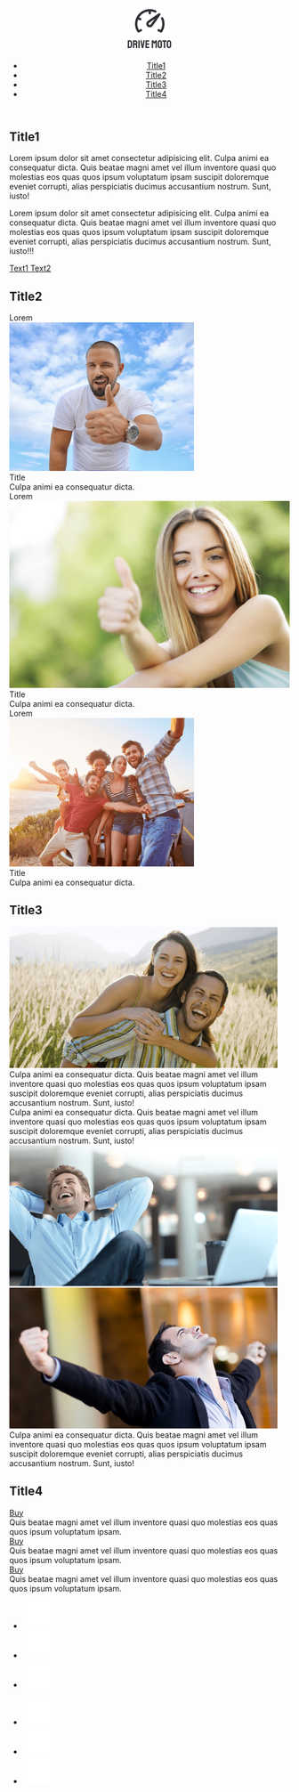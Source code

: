 <!DOCTYPE html>
<html lang="zxx">
<head>
   <meta charset="UTF-8">
   <meta http-equiv="X-UA-Compatible" content="IE=edge">
   <meta name="viewport" content="width=device-width, initial-scale=1.0">
   <link rel="stylesheet" href="css/style.css">
   <link rel="stylesheet" href="css/media.css">
   <title>Self 8</title>
</head>
<body>
   <div class="wrapper">
      <header class="header">
         <div class="container">
            <nav class="nav">
               <a class="logo">
                  <img src="img/logo.png" alt="some img">
               </a>
               <ul class="head_list">
                  <li class="head_item">
                     <a href="#Title1">
                        Title1
                  </a>
               </li>
                  <li class="head_item">
                     <a href="#Title2">
                        Title2
                  </a>
               </li>
                  <li class="head_item">
                     <a href="#Title3">
                        Title3
                  </a>
               </li>
                  <li class="head_item">
                     <a href="#Title4">
                        Title4
                  </a>
               </li>
               </ul>
            </nav>
         </div>
      </header>
      <main>
         <section id="Title1" class="page1">
            <div class="container">
               <div class="page1_body">
                  <div class="page1_content">
                     <h1 class="title title1">
                        Title1
                     </h1>
                     <div id="content1" class="text11">
                        <p class="text1">
                           Lorem ipsum dolor sit amet consectetur adipisicing elit. Culpa animi ea consequatur dicta. 
                           Quis beatae magni amet vel illum inventore quasi quo molestias eos quas quos ipsum voluptatum 
                           ipsam suscipit doloremque eveniet corrupti, alias perspiciatis ducimus accusantium nostrum. 
                           Sunt, iusto!
                        </p>
                     </div>
                     <div id="content2" class="text12 show">
                        <p class="text1">
                           Lorem ipsum dolor sit amet consectetur adipisicing elit. Culpa animi ea consequatur dicta. 
                           Quis beatae magni amet vel illum inventore quasi quo molestias eos quas quos ipsum voluptatum 
                           ipsam suscipit doloremque eveniet corrupti, alias perspiciatis ducimus accusantium nostrum. 
                           Sunt, iusto!!!
                        </p>
                     </div>
                     <div class="page1_links">
                        <a onclick="showText2()" href="#" class="text11">
                           Text1
                        </a>
                        <a onclick="showText1()" href="#" class="text11">
                           Text2
                        </a>
                     </div>
                  </div>
               </div>
            </div>
         </section>
         <section id="Title2" class="page0 page2">
            <div class="container">
               <div class="page2_body">
                  <h2 class="title title2 title3">
                     Title2
                  </h2>
                  <div class="page2_columns">
                     <div class="page2_items one">
                        <div class="page2_item">
                           <div class="item2_title">
                              Lorem
                           </div>
                           <div class="item2_img">
                              <img src="img/im1.png" alt="some img">
                           </div>
                           <div class="item2_text">
                              <div class="title21">
                                 Title
                              </div>
                              <div class="text21">
                                 Culpa animi ea consequatur dicta.
                              </div>
                           </div>
                        </div>
                        <div class="page2_item">
                           <div class="item2_title">
                              Lorem
                           </div>
                           <div class="item2_img">
                              <img src="img/im22.jpg" alt="some img">
                           </div>
                           <div class="item2_text">
                              <div class="title21">
                                 Title
                              </div>
                              <div class="text21">
                                 Culpa animi ea consequatur dicta.
                              </div>
                           </div>
                        </div>
                        <div class="page2_item">
                           <div class="item2_title">
                              Lorem
                           </div>
                           <div class="item2_img">
                              <img src="img/im3.png" alt="some img">
                           </div>
                           <div class="item2_text">
                              <div class="title21">
                                 Title
                              </div>
                              <div class="text21">
                                 Culpa animi ea consequatur dicta.
                              </div>
                           </div>
                        </div>
                     </div>
                  </div>
               </div>
            </div>
         </section>
         <section id="Title3" class="page0 page3">
            <div class="container">
               <div class="page3_body">
                  <h2 class="title title2 title31">
                     Title3
                  </h2>
                  <div class="page3_columns">
                     <div class="page3_items">
                        <div class="page3_item">
                           <div class="item3_img">
                              <img src="img/in21.png" alt="some img">
                           </div>
                           <div class="item3_text">
                              Culpa animi ea consequatur dicta. Quis beatae magni amet vel illum inventore 
                              quasi quo molestias eos quas quos ipsum voluptatum ipsam suscipit doloremque 
                              eveniet corrupti, alias perspiciatis ducimus accusantium nostrum. Sunt, iusto!
                           </div>
                        </div>
                        <div class="page3_item">
                           <div class="item3_text">
                              Culpa animi ea consequatur dicta. Quis beatae magni amet vel illum inventore 
                              quasi quo molestias eos quas quos ipsum voluptatum ipsam suscipit doloremque 
                              eveniet corrupti, alias perspiciatis ducimus accusantium nostrum. Sunt, iusto!
                           </div>
                           <div class="item3_img">
                              <img src="img/im22.png" alt="some img">
                           </div>
                        </div>
                        <div class="page3_item">
                           <div class="item3_img">
                              <img src="img/im23.png" alt="some img">
                           </div>
                           <div class="item3_text">
                              Culpa animi ea consequatur dicta. Quis beatae magni amet vel illum inventore 
                              quasi quo molestias eos quas quos ipsum voluptatum ipsam suscipit doloremque 
                              eveniet corrupti, alias perspiciatis ducimus accusantium nostrum. Sunt, iusto!
                           </div>
                        </div>
                     </div>
                  </div>
               </div>
            </div>
         </section>
         <section id="Title4" class="page0 page4">
            <div class="container">
               <div class="page4_body">
                  <h2 class="title title2">
                     Title4
                  </h2>
                  <div class="page4_columns">
                     <div class="page4_rows">
                        <div class="page4_item">
                           <div class="item4_img item4_img1">
                              <a class="link4" href="#">Buy</a>
                           </div>
                           <div class="text4">
                              Quis beatae magni amet vel illum inventore quasi quo 
                              molestias eos quas quos ipsum voluptatum ipsam.
                           </div>
                        </div>
                        <div class="page4_item">
                           <div class="item4_img item4_img2">
                              <a class="link4" href="#">Buy</a>
                           </div>
                           <div class="text4">
                              Quis beatae magni amet vel illum inventore quasi quo 
                              molestias eos quas quos ipsum voluptatum ipsam.
                           </div>
                        </div>
                        <div class="page4_item">
                           <div class="item4_img item4_img3">
                              <a class="link4" href="#">Buy</a>
                           </div>
                           <div class="text4">
                              Quis beatae magni amet vel illum inventore quasi quo 
                              molestias eos quas quos ipsum voluptatum ipsam.
                           </div>
                        </div>
                     </div>
                  </div>
               </div>
            </div>
         </section>
      </main>
      <footer class="footer">
         <div class="container">
            <div class="footer_body">
               <ul class="footer_list">
                  <li class="footer_link">
                     <a href="#"><img src="img/soc1.png" alt="some img"></a>
                  </li>
                  <li class="footer_link">
                     <a href="#"><img src="img/soc2.png" alt="some img"></a>
                  </li>
                  <li class="footer_link">
                     <a href="#"><img src="img/soc3.png" alt="some img"></a>
                  </li>
               </ul>
               <ul class="footer_list">
                  <li class="footer_link">
                     <a href="#"><img src="img/con1.png" alt="some img"></a>
                  </li>
                  <li class="footer_link">
                     <a href="#"><img src="img/con2.png" alt="some img"></a>
                  </li>
                  <li class="footer_link">
                     <a href="#"><img src="img/con3.png" alt="some img"></a>
                  </li>
               </ul>
            </div>
         </div>
      </footer>
      <script src="js/jquery-1.9.1.min.js"></script>
      <script src="js/main.js"></script>
      <script>
         $(function(){
         $('a[href^="#"]').click(function(){
         var target = $(this).attr('href');
         $('html, body').animate({scrollTop: $(target).offset().top}, 800);//800 - длительность скроллинга в мс
         return false;
         });
         });
      </script>
   </div>
</body>
</html>
